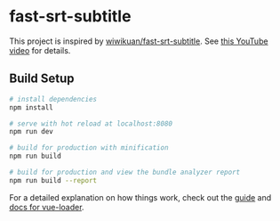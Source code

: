 # fast-srt-subtitle

This project is inspired by [wiwikuan/fast-srt-subtitle](https://github.com/wiwikuan/fast-srt-subtitle). See [this YouTube video](https://github.com/wiwikuan/fast-srt-subtitle) for details.

## Build Setup

``` bash
# install dependencies
npm install

# serve with hot reload at localhost:8080
npm run dev

# build for production with minification
npm run build

# build for production and view the bundle analyzer report
npm run build --report
```

For a detailed explanation on how things work, check out the [guide](http://vuejs-templates.github.io/webpack/) and [docs for vue-loader](http://vuejs.github.io/vue-loader).
